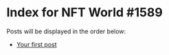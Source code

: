 # Index for NFT World #1589
Posts will be displayed in the order below:

- [Your first post](./001-first.md)

